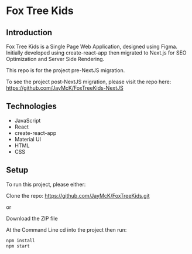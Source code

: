 # Fox Tree Kids

## Introduction

Fox Tree Kids is a Single Page Web Application, designed using Figma. Initially developed using create-react-app then migrated to Next.js for SEO Optimization and Server Side Rendering.

This repo is for the project pre-NextJS migration.

To see the project post-NextJS migration, please visit the repo here: https://github.com/JayMcK/FoxTreeKids-NextJS

## Technologies

- JavaScript
- React
- create-react-app
- Material UI
- HTML
- CSS

## Setup

To run this project, please either:

Clone the repo: https://github.com/JayMcK/FoxTreeKids.git

or

Download the ZIP file

At the Command Line cd into the project then run:

```sh
npm install
npm start
```
